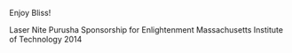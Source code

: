 Enjoy Bliss!

Laser Nite Purusha Sponsorship for Enlightenment
Massachusetts Institute of Technology 2014